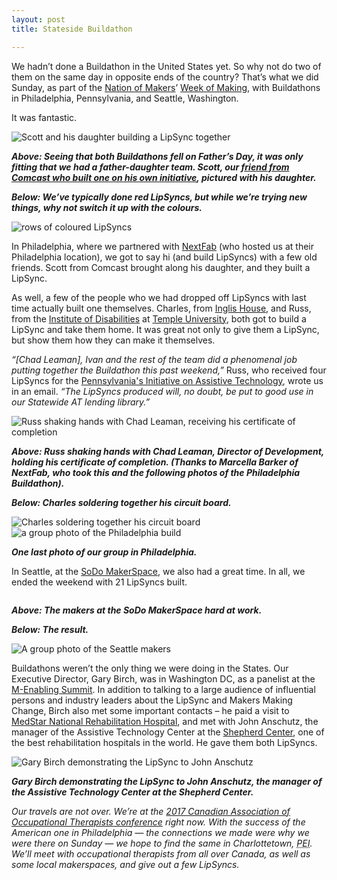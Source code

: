 ```yaml
---
layout: post
title: Stateside Buildathon

---
```


We hadn’t done a Buildathon in the United States yet. So why not do two of them on the same day in opposite ends of the country? That’s what we did Sunday, as part of the <a title="go to the Nation of Makers website" href="https://nationofmakers.us/" target="_blank">Nation of Makers</a>’ <a title="go to the Week of Making website" href="http://www.weekofmaking.org/" target="_blank">Week of Making</a>, with Buildathons in Philadelphia, Pennsylvania, and Seattle, Washington.

It was fantastic.

<img class="alignnone size-large wp-image-14213" title="Scott and his daughter building a LipSync together" src="http://www.neilsquire.ca/wp-content/uploads/2017/06/father_daughter-1024x576.jpg"/>

<strong><em>Above: Seeing that both Buildathons fell on Father’s Day, it was only fitting that we had a father-daughter team. Scott, our <a title="read my previous Update on when Scott built his first LipSync" href="http://www.neilsquire.ca/latest-news/technology-news/lipsync-update-comcast/">friend from Comcast who built one on his own initiative</a>, pictured with his daughter.</em></strong>

<strong><em>Below: We’ve typically done red LipSyncs, but while we’re trying new things, why not switch it up with the colours.</em></strong>

<img class="alignnone size-large wp-image-14215" title="rows of coloured LipSyncs" src="http://www.neilsquire.ca/wp-content/uploads/2017/06/color-1024x1024.jpg"/>

In Philadelphia, where we partnered with <a title="go to the NextFab website" href="https://nextfab.com/" target="_blank">NextFab</a> (who hosted us at their Philadelphia location), we got to say hi (and build LipSyncs) with a few old friends. Scott from Comcast brought along his daughter, and they built a LipSync.

As well, a few of the people who we had dropped off LipSyncs with last time actually built one themselves. Charles, from <a title="go to the Inglis House website" href="https://www.inglis.org/programs-and-services/inglis-house" target="_blank">Inglis House</a>, and Russ, from the <a title="go to the Institute of Disabilities website" href="http://www.temple.edu/instituteondisabilities/" target="_blank">Institute of Disabilities</a> at <a title="go to the Temple University website" href="http://www.temple.edu/" target="_blank">Temple University</a>, both got to build a LipSync and take them home. It was great not only to give them a LipSync, but show them how they can make it themselves.

<em>“[Chad Leaman], Ivan and the rest of the team did a phenomenal job putting together the Buildathon this past weekend,”</em> Russ, who received four LipSyncs for the <a title="go to the Pennsylvania's Initiative on Assistive Technology website" href="http://disabilities.temple.edu/programs/assistive/piat/" target="_blank">Pennsylvania's Initiative on Assistive Technology</a>, wrote us in an email. <em>“The LipSyncs produced will, no doubt, be put to good use in our Statewide AT lending library.”</em>

<img class="alignnone size-large wp-image-14216" title="Russ shaking hands with Chad Leaman, receiving his certificate of completion" src="http://www.neilsquire.ca/wp-content/uploads/2017/06/russ-680x1024.jpg"/>

<strong><em>Above: Russ shaking hands with Chad Leaman, Director of Development, holding his certificate of completion. (Thanks to Marcella Barker of NextFab, who took this and the following photos of the Philadelphia Buildathon).</em></strong>

<strong><em>Below: Charles soldering together his circuit board.</em></strong>

<img class="alignnone size-large wp-image-14217" title="Charles soldering together his circuit board" src="http://www.neilsquire.ca/wp-content/uploads/2017/06/charles-1024x680.jpg"/>

<img class="alignnone size-large wp-image-14218" title="a group photo of the Philadelphia build" src="http://www.neilsquire.ca/wp-content/uploads/2017/06/philly_after-1024x680.jpg"/>

<strong><em>One last photo of our group in Philadelphia.</em></strong>

In Seattle, at the <a title="go to the SoDo MakerSpace website" href="http://sodomakerspace.com/" target="_blank">SoDo MakerSpace</a>, we also had a great time. In all, we ended the weekend with 21 LipSyncs built.

<img class="alignnone size-large wp-image-14219" title="Seattle makers hard at work" alt="" src="http://www.neilsquire.ca/wp-content/uploads/2017/06/seattle_build-1024x768.jpg"/>

<strong><em>Above: The makers at the SoDo MakerSpace hard at work.</em></strong>

<strong><em>Below: The result.</em></strong>

<img class="alignnone size-large wp-image-14220" title="A group photo of the Seattle makers" src="http://www.neilsquire.ca/wp-content/uploads/2017/06/seattle_result-1024x768.jpg"/>

Buildathons weren’t the only thing we were doing in the States. Our Executive Director, Gary Birch, was in Washington DC, as a panelist at the <a title="learn more about the M-Enabling Summit" href="http://www.m-enabling.com/" target="_blank">M-Enabling Summit</a>. In addition to talking to a large audience of influential persons and industry leaders about the LipSync and Makers Making Change, Birch also met some important contacts – he paid a visit to <a title="learn more about MedStar National Rehabilitation Hospital" href="https://en.wikipedia.org/wiki/MedStar_National_Rehabilitation_Hospital" target="_blank">MedStar National Rehabilitation Hospital</a>, and met with John Anschutz, the manager of the Assistive Technology Center at the <a title="go to the Shepherd Center website" href="https://www.shepherd.org/" target="_blank">Shepherd Center</a>, one of the best rehabilitation hospitals in the world. He gave them both LipSyncs.

<img class="alignnone size-large wp-image-14221" title="Gary Birch demonstrating the LipSync to John Anschutz" src="http://www.neilsquire.ca/wp-content/uploads/2017/06/Gary-and-John-1024x768.jpg"/>

<strong><em>Gary Birch demonstrating the LipSync to John Anschutz, the manager of the Assistive Technology Center at the Shepherd Center.</em></strong>

<em>Our travels are not over. We’re at the <a title="learn more about the conference" href="https://www.caot.ca/site/pd/conf2017?nav=sidebar" target="_blank">2017 Canadian Association of Occupational Therapists conference</a> right now. With the success of the American one in Philadelphia — the connections we made were why we were there on Sunday — we hope to find the same in Charlottetown, <abbr title="Prince Edward Island">PEI</abbr>. We’ll meet with occupational therapists from all over Canada, as well as some local makerspaces, and give out a few LipSyncs.</em>
